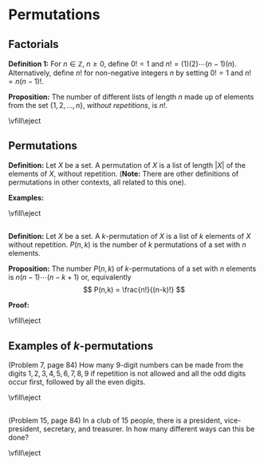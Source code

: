 # Permutations

## Factorials

**Definition 1:** For $n\in\mathbb{Z}$, $n \ge 0$, define $0!=1$ and $n!=(1)(2)\cdots(n-1)(n)$.  Alternatively,
define $n!$ for non-negative integers $n$ by setting $0!=1$ and $n!=n(n-1)!$. 

**Proposition:** The number of different lists of length $n$ made up of elements from the set $\{1,2,\ldots, n\}$,
*without repetitions*, is $n!$.

\vfill\eject
## Permutations

**Definition:** Let $X$ be a set.  A permutation of $X$ is a list of length $|X|$ of the elements of $X$,
without repetition.  (**Note:** There are other definitions of permutations in other contexts, all related
to this one).

**Examples:**

\vfill\eject
## 

**Definition:** Let $X$ be a set.  A $k$-permutation of $X$ is a list of $k$ elements of $X$ without repetition.
$P(n,k)$ is the number of $k$ permutations of a set with $n$ elements. 


**Proposition:** The number $P(n,k)$ of $k$-permutations of a set with $n$ elements is $n(n-1)\cdots (n-k+1)$
or, equivalently
$$
P(n,k) = \frac{n!}{(n-k)!}
$$

**Proof:**

\vfill\eject

## Examples of $k$-permutations

(Problem 7, page 84) How many $9$-digit numbers can be made from the digits $1,2,3,4,5,6,7,8,9$ if
repetition is not allowed and all the odd digits occur first, followed by all the even digits.


\vfill\eject
## 

(Problem 15, page 84) In a club of 15 people, there is a president, vice-president, secretary, and treasurer.
In how many different ways can this be done?

\vfill\eject
##




